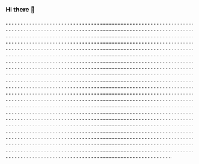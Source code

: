 ### Hi there 👋

..........................................................................................................................................................................................................................................................................................................................................................................................................................................................................................................................................................................................................................................................................................................................................................................................................................................................................................................................................................................................................................................................................................................................................................................................................................................................................................................................................................................................................................................................................................................................................................................................................................................................................................................................................................................................................................................................................................................................................................................................................................................................................................................................................................................................................................................................................................................................................................................................................................................................................................................................................................................................................................................................................................................................................................................................................................